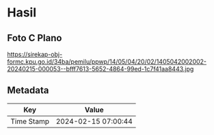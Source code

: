 # Hasil

## Foto C Plano

https://sirekap-obj-formc.kpu.go.id/34ba/pemilu/ppwp/14/05/04/20/02/1405042002002-20240215-000053--bfff7613-5652-4864-99ed-1c7f41aa8443.jpg


## Metadata

| Key        | Value               |
| ---------- | ------------------- |
| Time Stamp | 2024-02-15 07:00:44 |



